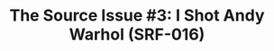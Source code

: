 ---
ee_id_thing: '4112'
site: '1'
type: '2'
inv_num: 2013-133
add_credit:
url: 2013-133-the-source-issue-3-i-shot-andy-warhol
title: 'The Source Issue #3: I Shot Andy Warhol (SRF-016)'
year: '2013'
display_year: '2013'
medium: Zine
dims: 11 x 8.5
pitch: |-
  Source code for “I Shot Andy Warhol” NES cart (binary FYI) printed with archival inks and
   paper, footnoted with artist txt, writing, poetry, whatevz, etc, etc, etc ;-)
ps:
live_url:
youtube:
related_code: https://github.com/coryarcangel/I-Shot-Andy-Warhol
imgs: the-source-warhol-srf-016-2013-133-detail-07-database-ih.jpg
subheading:
download: the-source-warhol-2013-133-digital-master-ih.pdf
commission: Creative Capital
related: "[9] [2002-002-i-shot-andy-warhol] 2002-002 I Shot Andy Warhol"
layout: things-i-made
---